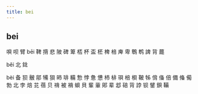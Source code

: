 ```yaml
---
title: bei
---
```


## bei
唄
呗
臂
bēi
鞞
揹
悲
陂
碑
箄
桮
杯
盃
柸
椑
棓
庳
卑
鵯
鹎
諀
背
藣









běi
北
鉳

bèi
备
狈
骳
鄁
犕
狽
昁
琲
糒
愂
悖
惫
憊
杮
棑
珼
棓
梖
鞁
牬
偝
俻
倍
備
偹
僃
勃
北
孛
焙
苝
蓓
贝
禙
被
褙
蛽
貝
輩
軰
郥
辈
邶
碚
背
誖
钡
鐾
鋇
鞴
